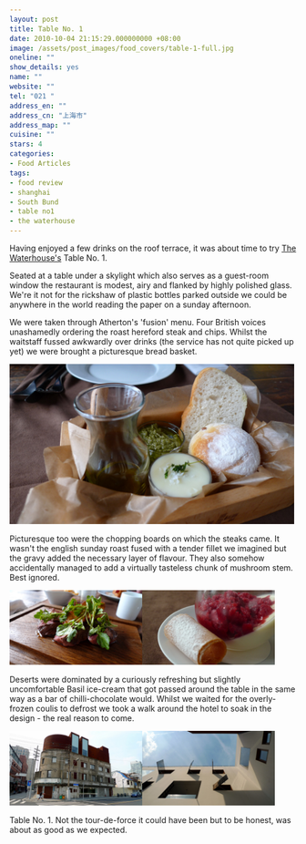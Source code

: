```yaml
---
layout: post
title: Table No. 1
date: 2010-10-04 21:15:29.000000000 +08:00
image: /assets/post_images/food_covers/table-1-full.jpg
oneline: ""
show_details: yes
name: ""
website: ""
tel: "021 "
address_en: ""
address_cn: "上海市"
address_map: ""
cuisine: ""
stars: 4
categories:
- Food Articles
tags:
- food review
- shanghai
- South Bund
- table no1
- the waterhouse
---
```

Having enjoyed a few drinks on the roof terrace, it was about time to try <a href="http://www.triplefiveshanghai.com/?s=waterhouse&x=0&y=0">The Waterhouse's</a> Table No. 1.

Seated at a table under a skylight which also serves as a guest-room window the restaurant is modest, airy and flanked by highly polished glass. We're it not for the rickshaw of plastic bottles parked outside we could be anywhere in the world reading the paper on a sunday afternoon.

We were taken through Atherton's 'fusion' menu. Four British voices unashamedly ordering the roast hereford steak and chips. Whilst the waitstaff fussed awkwardly over drinks (the service has not quite picked up yet) we were brought a picturesque bread basket.

<a href="http://www.flickr.com/photos/triplefivechina/5098955299/" title="Dainty bread basket" class="flickr-image alignnone" rel="flickr-mgr[tbl1]"><img width="500" src="assets/5098955299_334ec80be3_b.jpg" alt="Dainty bread basket" class="flickr-large" /></a>

Picturesque too were the chopping boards on which the steaks came. It wasn't the english sunday roast fused with a tender fillet we imagined but the gravy added the necessary layer of flavour. They also somehow accidentally managed to add a virtually tasteless chunk of mushroom stem. Best ignored.

<a href="http://www.flickr.com/photos/triplefivechina/5098953401/" title="Roast Steak" class="flickr-image alignnone" rel="flickr-mgr[tbl1]"><img width="233" src="assets/5098953401_34bd6439a5_b.jpg" alt="Roast Steak" class="flickr-large" /></a><a href="http://www.flickr.com/photos/triplefivechina/5099550544/" title="Frozen Coulis" class="flickr-image alignnone" rel="flickr-mgr[tbl1]"><img width="233" src="assets/5099550544_73294c7ef6_b.jpg" alt="Frozen Coulis" class="flickr-large" /></a>

Deserts were dominated by a curiously refreshing but slightly uncomfortable Basil ice-cream that got passed around the table in the same way as a bar of chilli-chocolate would. Whilst we waited for the overly-frozen coulis to defrost we took a walk around the hotel to soak in the design - the real reason to come.

<a href="http://www.flickr.com/photos/triplefivechina/5098948171/" title="The Waterhouse" class="flickr-image alignnone" rel="flickr-mgr[tbl1]"><img width="233" src="assets/5098948171_a353430e4a_b.jpg" alt="The Waterhouse" class="flickr-large" /></a><a href="http://www.flickr.com/photos/triplefivechina/5098949575/" title="Boutique Defined" class="flickr-image alignnone" rel="flickr-mgr[tbl1]"><img width="233" src="assets/5098949575_fd54b3c0ed_b.jpg" alt="Boutique Defined" class="flickr-large" /></a>

Table No. 1. Not the tour-de-force it could have been but to be honest, was about as good as we expected.
